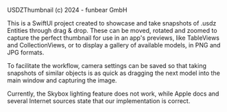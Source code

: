 USDZThumbnail
(c) 2024 - funbear GmbH

This is a SwiftUI project created to showcase and take snapshots of .usdz Entities through drag & drop. These can be moved, rotated and zoomed to capture the perfect thumbnail for use in an app's previews, like TableViews and CollectionViews, or to display a gallery of available models, in PNG and JPG formats.

To facilitate the workflow, camera settings can be saved so that taking snapshots of similar objects is as quick as dragging the next model into the main window and capturing the image.

Currently, the Skybox lighting feature does not work, while Apple docs and several Internet sources state that our implementation is correct.
